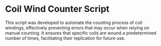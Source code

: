 # Coil Wind Counter Script
This script was developed to automate the counting process of coil windings, effectively preventing errors that may occur when relying on manual counting. It ensures that specific coils are wound a predetermined number of times, facilitating their replication for future use.
